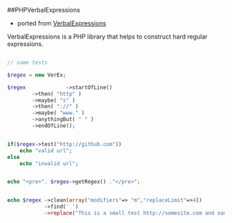 ##PHPVerbalExpressions 
- ported from [VerbalExpressions](https://github.com/jehna/VerbalExpressions)

VerbalExpressions is a PHP library that helps to construct hard regular expressions.  


```php

// some tests

$regex = new VerEx;

$regex             ->startOfLine()
		->then( "http" )
		->maybe( "s" )
		->then( "://" )
		->maybe( "www." )
		->anythingBut( " " )
		->endOfLine();


if($regex->test("http://github.com"))
	echo "valid url";
else
	echo "invalid url";


echo "<pre>". $regex->getRegex() ."</pre>";


echo $regex ->clean(array("modifiers"=> "m","replaceLimit"=>4))
			->find(' ')
			->replace("This is a small test http://somesite.com and some more text.", "-");
